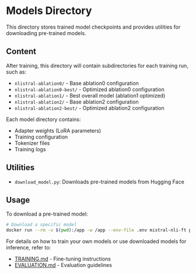 # Models Directory

This directory stores trained model checkpoints and provides utilities for downloading pre-trained models.

## Content

After training, this directory will contain subdirectories for each training run, such as:
- `nlistral-ablation0/` - Base ablation0 configuration
- `nlistral-ablation0-best/` - Optimized ablation0 configuration
- `nlistral-ablation1/` - Best overall model (ablation1 optimized)
- `nlistral-ablation2/` - Base ablation2 configuration 
- `nlistral-ablation2-best/` - Optimized ablation2 configuration

Each model directory contains:
- Adapter weights (LoRA parameters)
- Training configuration
- Tokenizer files
- Training logs

## Utilities

- `download_model.py`: Downloads pre-trained models from Hugging Face

## Usage

To download a pre-trained model:

```bash
# Download a specific model
docker run --rm -v $(pwd):/app -w /app --env-file .env mistral-nli-ft python3 models/download_model.py --model nlistral-ablation0
```

For details on how to train your own models or use downloaded models for inference, refer to:
- [TRAINING.md](../TRAINING.md) - Fine-tuning instructions
- [EVALUATION.md](../EVALUATION.md) - Evaluation guidelines 